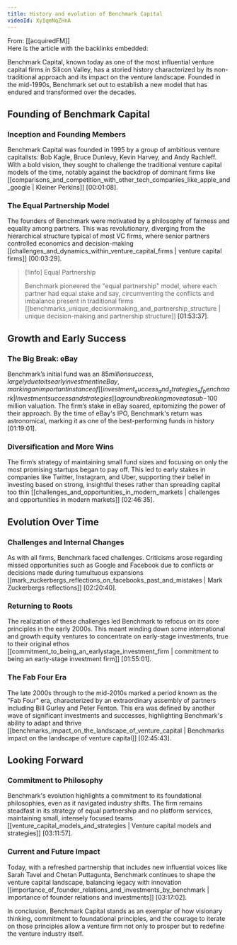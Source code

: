 ```yaml
---
title: History and evolution of Benchmark Capital
videoId: XyIqmNqZHnA
---
```


From: [[acquiredFM]] <br/> 
Here is the article with the backlinks embedded:

Benchmark Capital, known today as one of the most influential venture capital firms in Silicon Valley, has a storied history characterized by its non-traditional approach and its impact on the venture landscape. Founded in the mid-1990s, Benchmark set out to establish a new model that has endured and transformed over the decades.

## Founding of Benchmark Capital

### Inception and Founding Members
Benchmark Capital was founded in 1995 by a group of ambitious venture capitalists: Bob Kagle, Bruce Dunlevy, Kevin Harvey, and Andy Rachleff. With a bold vision, they sought to challenge the traditional venture capital models of the time, notably against the backdrop of dominant firms like [[comparisons_and_competition_with_other_tech_companies_like_apple_and_google | Kleiner Perkins]] <a class="yt-timestamp" data-t="00:01:08">[00:01:08]</a>.

### The Equal Partnership Model
The founders of Benchmark were motivated by a philosophy of fairness and equality among partners. This was revolutionary, diverging from the hierarchical structure typical of most VC firms, where senior partners controlled economics and decision-making [[challenges_and_dynamics_within_venture_capital_firms | venture capital firms]] <a class="yt-timestamp" data-t="00:03:29">[00:03:29]</a>. 

> [!info] Equal Partnership
> 
> Benchmark pioneered the "equal partnership" model, where each partner had equal stake and say, circumventing the conflicts and imbalance present in traditional firms [[benchmarks_unique_decisionmaking_and_partnership_structure | unique decision-making and partnership structure]] <a class="yt-timestamp" data-t="01:53:37">[01:53:37]</a>.

## Growth and Early Success

### The Big Break: eBay
Benchmark’s initial fund was an $85 million success, largely due to its early investment in eBay, marking an important instance of [[investment_success_and_strategies_of_benchmark | Investment success and strategies]] a groundbreaking move at a sub-$100 million valuation. The firm’s stake in eBay soared, epitomizing the power of their approach. By the time of eBay's IPO, Benchmark's return was astronomical, marking it as one of the best-performing funds in history <a class="yt-timestamp" data-t="01:19:01">[01:19:01]</a>.

### Diversification and More Wins
The firm’s strategy of maintaining small fund sizes and focusing on only the most promising startups began to pay off. This led to early stakes in companies like Twitter, Instagram, and Uber, supporting their belief in investing based on strong, insightful theses rather than spreading capital too thin [[challenges_and_opportunities_in_modern_markets | challenges and opportunities in modern markets]] <a class="yt-timestamp" data-t="02:46:35">[02:46:35]</a>.

## Evolution Over Time

### Challenges and Internal Changes
As with all firms, Benchmark faced challenges. Criticisms arose regarding missed opportunities such as Google and Facebook due to conflicts or decisions made during tumultuous expansions [[mark_zuckerbergs_reflections_on_facebooks_past_and_mistakes | Mark Zuckerbergs reflections]] <a class="yt-timestamp" data-t="02:20:40">[02:20:40]</a>. 

### Returning to Roots
The realization of these challenges led Benchmark to refocus on its core principles in the early 2000s. This meant winding down some international and growth equity ventures to concentrate on early-stage investments, true to their original ethos [[commitment_to_being_an_earlystage_investment_firm | commitment to being an early-stage investment firm]] <a class="yt-timestamp" data-t="01:55:01">[01:55:01]</a>.

### The Fab Four Era
The late 2000s through to the mid-2010s marked a period known as the "Fab Four" era, characterized by an extraordinary assembly of partners including Bill Gurley and Peter Fenton. This era was defined by another wave of significant investments and successes, highlighting Benchmark's ability to adapt and thrive [[benchmarks_impact_on_the_landscape_of_venture_capital | Benchmarks impact on the landscape of venture capital]] <a class="yt-timestamp" data-t="02:45:43">[02:45:43]</a>.

## Looking Forward

### Commitment to Philosophy
Benchmark's evolution highlights a commitment to its foundational philosophies, even as it navigated industry shifts. The firm remains steadfast in its strategy of equal partnership and no platform services, maintaining small, intensely focused teams [[venture_capital_models_and_strategies | Venture capital models and strategies]] <a class="yt-timestamp" data-t="03:11:57">[03:11:57]</a>.

### Current and Future Impact
Today, with a refreshed partnership that includes new influential voices like Sarah Tavel and Chetan Puttagunta, Benchmark continues to shape the venture capital landscape, balancing legacy with innovation [[importance_of_founder_relations_and_investments_by_benchmark | importance of founder relations and investments]] <a class="yt-timestamp" data-t="03:17:02">[03:17:02]</a>.

In conclusion, Benchmark Capital stands as an exemplar of how visionary thinking, commitment to foundational principles, and the courage to iterate on those principles allow a venture firm not only to prosper but to redefine the venture industry itself.